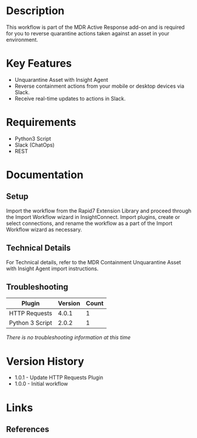 # Description

This workflow is part of the MDR Active Response add-on and is required for you to reverse quarantine actions taken against an asset in your environment.

# Key Features

* Unquarantine Asset with Insight Agent
* Reverse containment actions from your mobile or desktop devices via Slack.
* Receive real-time updates to actions in Slack.


# Requirements

* Python3 Script
* Slack (ChatOps)
* REST


# Documentation

## Setup

Import the workflow from the Rapid7 Extension Library and proceed through the Import Workflow wizard in InsightConnect. Import plugins, create or select connections, and rename the workflow as a part of the Import Workflow wizard as necessary.
 
## Technical Details

For Technical details, refer to the MDR Containment Unquarantine Asset with Insight Agent import instructions.

## Troubleshooting

|Plugin|Version|Count|
|----|----|--------|
|HTTP Requests|4.0.1|1|
|Python 3 Script|2.0.2|1|

_There is no troubleshooting information at this time_

# Version History

* 1.0.1 - Update HTTP Requests Plugin
* 1.0.0 - Initial workflow

# Links

## References
